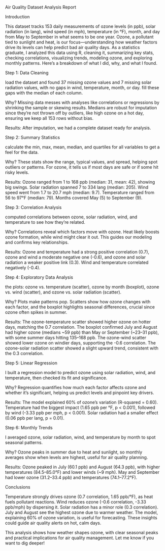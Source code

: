 Air Quality Dataset Analysis Report

Introduction

This dataset tracks 153 daily measurements of ozone levels (in ppb), solar radiation (in lang), wind speed (in mph), temperature (in °F), month, and day from May to September in what seems to be one year. Ozone, a pollutant tied to sunlight and heat, is our focus—understanding how weather factors drive its levels can help predict bad air quality days. As a statistics graduate, I analyzed this data using R, cleaning it, summarizing key stats, checking correlations, visualizing trends, modeling ozone, and exploring monthly patterns. Here’s a breakdown of what I did, why, and what I found.

Step 1: Data Cleaning

load the dataset and found 37 missing ozone values and 7 missing solar radiation values, with no gaps in wind, temperature, month, or day. fill these gaps with the median of each column.

Why? Missing data messes with analyses like correlations or regressions by shrinking the sample or skewing results. Medians are robust for imputation since they’re not thrown off by outliers, like high ozone on a hot day, ensuring we keep all 153 rows without bias.

Results: After imputation, we had a complete dataset ready for analysis.

Step 2: Summary Statistics

calculate the min, max, mean, median, and quartiles for all variables to get a feel for the data.

Why? These stats show the range, typical values, and spread, helping spot outliers or patterns. For ozone, it tells us if most days are safe or if some hit risky levels.

Results: Ozone ranged from 1 to 168 ppb (median: 31, mean: 42), showing big swings. Solar radiation spanned 7 to 334 lang (median: 205). Wind speed went from 1.7 to 20.7 mph (median: 9.7). Temperature ranged from 56 to 97°F (median: 79). Months covered May (5) to September (9).

Step 3: Correlation Analysis

computed correlations between ozone, solar radiation, wind, and temperature to see how they’re related.

Why? Correlations reveal which factors move with ozone. Heat likely boosts ozone formation, while wind might clear it out. This guides our modeling and confirms key relationships.

Results: Ozone and temperature had a strong positive correlation (0.7), ozone and wind a moderate negative one (-0.6), and ozone and solar radiation a weaker positive link (0.3). Wind and temperature correlated negatively (-0.4).

Step 4: Exploratory Data Analysis

 the plots: ozone vs. temperature (scatter), ozone by month (boxplot), ozone vs. wind (scatter), and ozone vs. solar radiation (scatter).

Why? Plots make patterns pop. Scatters show how ozone changes with each factor, and the boxplot highlights seasonal differences, crucial since ozone often spikes in summer.

Results: The ozone-temperature scatter showed higher ozone on hotter days, matching the 0.7 correlation. The boxplot confirmed July and August had higher ozone (medians ~59 ppb) than May or September (~23–31 ppb), with some summer days hitting 135–168 ppb. The ozone-wind scatter showed lower ozone on windier days, supporting the -0.6 correlation. The ozone-solar radiation scatter showed a slight upward trend, consistent with the 0.3 correlation.

Step 5: Linear Regression

I built a regression model to predict ozone using solar radiation, wind, and temperature, then checked its fit and significance.

Why? Regression quantifies how much each factor affects ozone and whether it’s significant, helping us predict levels and pinpoint key drivers.

Results: The model explained 60% of ozone’s variation (R-squared = 0.60). Temperature had the biggest impact (1.65 ppb per °F, p < 0.001), followed by wind (-3.33 ppb per mph, p < 0.001). Solar radiation had a smaller effect (0.06 ppb per lang, p = 0.01).

Step 6: Monthly Trends

I averaged ozone, solar radiation, wind, and temperature by month to spot seasonal patterns.

Why? Ozone peaks in summer due to heat and sunlight, so monthly averages show when levels are highest, useful for air quality planning.

Results: Ozone peaked in July (60.1 ppb) and August (64.3 ppb), with higher temperatures (84.5–85.0°F) and lower winds (~9 mph). May and September had lower ozone (31.2–33.4 ppb) and temperatures (74.1–77.2°F).

Conclusions

Temperature strongly drives ozone (0.7 correlation, 1.65 ppb/°F), as heat fuels pollutant reactions. Wind reduces ozone (-0.6 correlation, -3.33 ppb/mph) by dispersing it. Solar radiation has a minor role (0.3 correlation). July and August see the highest ozone due to warmer weather. The model, explaining 60% of ozone variation, is useful for forecasting. These insights could guide air quality alerts on hot, calm days.

This analysis shows how weather shapes ozone, with clear seasonal peaks and practical implications for air quality management. Let me know if you want to dig deeper!
